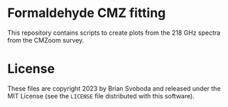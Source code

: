 # Formaldehyde CMZ fitting
This repository contains scripts to create plots from the 218 GHz spectra
from the CMZoom survey.

# License
These files are copyright 2023 by Brian Svoboda and released under the
MIT License (see the `LICENSE` file distributed with this software).
